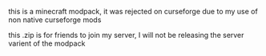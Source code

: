 this is a minecraft modpack, it was rejected on curseforge due to my use of non native curseforge mods

this .zip is for friends to join my server, I will not be releasing the server varient of the modpack
